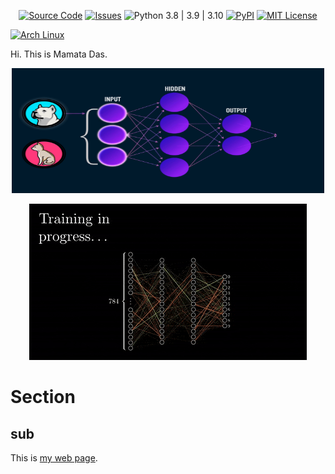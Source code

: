 <p align="center">
<!-- PYPI_REMOVE -->

<!-- /PYPI_REMOVE -->
</p>

<p align="center">
<a href="https://img.shields.io/badge/CloudBees-1997B5&?logo=cloudbees&logoColor=white&style=for-the-badge"><img alt="Source Code" src="https://img.shields.io/badge/CloudBees-1997B5&?logo=cloudbees&logoColor=white&style=for-the-badge"/></a>
<a href="https://img.shields.io/badge/Mega-%23D90007.svg?style=for-the-badge&logo=Mega&logoColor=white"><img alt="Issues" src="https://img.shields.io/badge/Mega-%23D90007.svg?style=for-the-badge&logo=Mega&logoColor=white"/></a>
<img alt="Python 3.8 | 3.9 | 3.10" src="https://img.shields.io/badge/GooglePay-%233780F1.svg?style=for-the-badge&logo=Google-Pay&logoColor=white"/>
<a href="https://img.shields.io/badge/Paytm-1C2C94?style=for-the-badge&logo=paytm&logoColor=05BAF3"><img alt="PyPI" src="https://img.shields.io/badge/Paytm-1C2C94?style=for-the-badge&logo=paytm&logoColor=05BAF3"/></a>
<a href="https://img.shields.io/badge/Anaconda-%2344A833.svg?style=for-the-badge&logo=anaconda&logoColor=white"><img alt="MIT License" src="https://img.shields.io/badge/Anaconda-%2344A833.svg?style=for-the-badge&logo=anaconda&logoColor=white"/></a>

<a href="https://img.shields.io/badge/Arch%20Linux-1793D1?logo=arch-linux&logoColor=fff&style=for-the-badge"> <img alt="Arch Linux" src="https://img.shields.io/badge/Arch%20Linux-1793D1?logo=arch-linux&logoColor=fff&style=for-the-badge"/></a>


</p>

Hi. This is Mamata Das.

<p align="center">
<img alt="intro_gif" src="docs/images/machineLearning-01.gif" width="500" height="200"/>
</p>

<p align="center">
<img alt="intro_gif" src="docs/images/machineLearning-02.gif"/>
</p>

# Section

## sub

This is [my web page](mywebpage/index.html).
